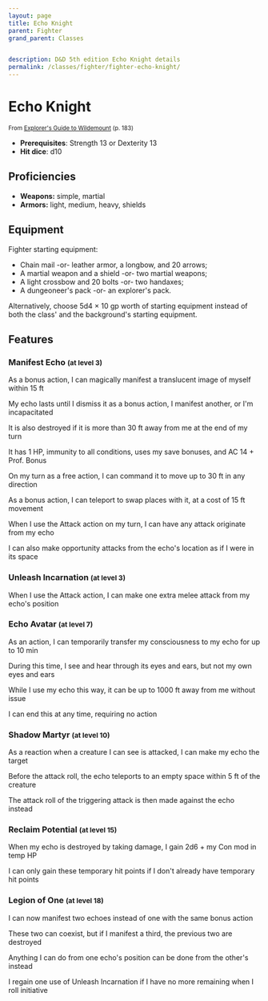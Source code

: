 ```yaml
---
layout: page
title: Echo Knight
parent: Fighter
grand_parent: Classes


description: D&D 5th edition Echo Knight details
permalink: /classes/fighter/fighter-echo-knight/
---
```


# Echo Knight

<small>From <a target="_blank" href="https://dnd.wizards.com/products/wildemount">Explorer's Guide to Wildemount</a> (p. 183)</small>

- **Prerequisites**: Strength 13 or Dexterity 13
- **Hit dice**: d10

## Proficiencies

- **Weapons:** simple, martial
- **Armors:** light, medium, heavy, shields

## Equipment


Fighter starting equipment:

- Chain mail -or- leather armor, a longbow, and 20 arrows;
- A martial weapon and a shield -or- two martial weapons;
- A light crossbow and 20 bolts -or- two handaxes;
- A dungeoneer's pack -or- an explorer's pack.

Alternatively, choose 5d4 × 10 gp worth of starting equipment instead of both the class' and the background's starting equipment.


## Features

### Manifest Echo <small>(at level 3)</small>


As a bonus action, I can magically manifest a translucent image of myself within 15 ft

My echo lasts until I dismiss it as a bonus action, I manifest another, or I'm incapacitated

It is also destroyed if it is more than 30 ft away from me at the end of my turn

It has 1 HP, immunity to all conditions, uses my save bonuses, and AC 14 + Prof. Bonus

On my turn as a free action, I can command it to move up to 30 ft in any direction

As a bonus action, I can teleport to swap places with it, at a cost of 15 ft movement

When I use the Attack action on my turn, I can have any attack originate from my echo

I can also make opportunity attacks from the echo's location as if I were in its space



### Unleash Incarnation <small>(at level 3)</small>


When I use the Attack action, I can make one extra melee attack from my echo's position



### Echo Avatar <small>(at level 7)</small>


As an action, I can temporarily transfer my consciousness to my echo for up to 10 min

During this time, I see and hear through its eyes and ears, but not my own eyes and ears

While I use my echo this way, it can be up to 1000 ft away from me without issue

I can end this at any time, requiring no action



### Shadow Martyr <small>(at level 10)</small>


As a reaction when a creature I can see is attacked, I can make my echo the target

Before the attack roll, the echo teleports to an empty space within 5 ft of the creature

The attack roll of the triggering attack is then made against the echo instead



### Reclaim Potential <small>(at level 15)</small>


When my echo is destroyed by taking damage, I gain 2d6 + my Con mod in temp HP

I can only gain these temporary hit points if I don't already have temporary hit points



### Legion of One <small>(at level 18)</small>


I can now manifest two echoes instead of one with the same bonus action

These two can coexist, but if I manifest a third, the previous two are destroyed

Anything I can do from one echo's position can be done from the other's instead

I regain one use of Unleash Incarnation if I have no more remaining when I roll initiative


